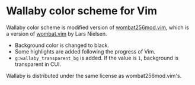 Wallaby color scheme for Vim
============================

Wallaby color scheme is modified version of [wombat256mod.vim](http://www.vim.org/scripts/script.php?script_id=2465), which is a version of [wombat.vim](http://www.vim.org/scripts/script.php?script_id=1778) by Lars Nielsen.

- Background color is changed to black.
- Some highlights are added following the progress of Vim.
- `g:wallaby_transparent_bg` is added. If the value is `1`, background is transparent in CUI.

Wallaby is distributed under the same license as wombat256mod.vim's.

